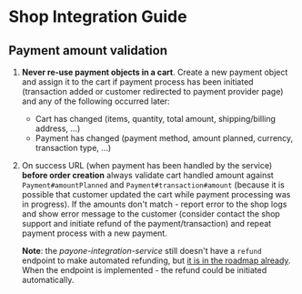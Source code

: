 # Shop Integration Guide

## Payment amount validation

  1. **Never re-use payment objects in a cart**.
  Create a new payment object and assign it to the cart if payment process has been initiated 
  (transaction added or customer redirected to payment provider page) and any of the following occurred later:
     
     - Cart has changed (items, quantity, total amount, shipping/billing address, ...)
     - Payment has changed (payment method, amount planned, currency, transaction type, ...)

  1. On success URL (when payment has been handled by the service) **before order creation** always validate cart
  handled amount against `Payment#amountPlanned` and `Payment#transaction#amount` (because it is possible that customer
  updated the cart while payment processing was in progress).
  If the amounts don't match - report error to the shop logs and show error message to the customer
  (consider contact the shop support and initiate refund of the payment/transaction)
  and repeat payment process with a new payment.

        **Note**: the _payone-integration-service_ still doesn't have a `refund` endpoint to make automated refunding,
        but [it is in the roadmap already](https://github.com/commercetools/commercetools-payone-integration/issues/167).
        When the endpoint is implemented - the refund could be initiated automatically.
